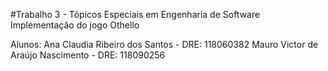 #Trabalho 3 - Tópicos Especiais em Engenharia de Software
Implementação do jogo Othello

Alunos:
Ana Claudia Ribeiro dos Santos - DRE: 118060382
Mauro Victor de Araújo Nascimento - DRE: 118090256
